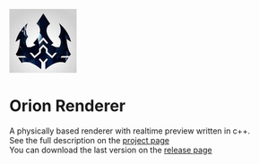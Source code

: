 ![logo](logo.jpg?raw=true)
# Orion Renderer

A physically based renderer with realtime preview written in c++.  
See the full description on the [project page](https://trylz.github.io/OrionRenderer/)  
You can download the last version on the [release page](https://github.com/Trylz/OrionRenderer/releases/)